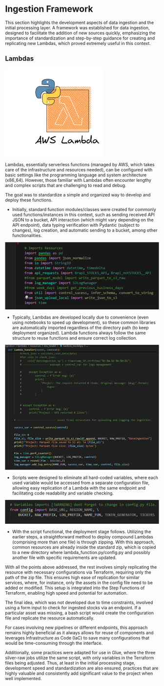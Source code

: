 
# Ingestion Framework

This section highlights the development aspects of data ingestion and the initial processing layer. A framework was established for data ingestion, designed to facilitate the addition of new sources quickly, emphasizing the importance of standardization and step-by-step guidance for creating and replicating new Lambdas, which proved extremely useful in this context.

## Lambdas

![Lambda Setup](../assets/images/lambda.png)

Lambdas, essentially serverless functions (managed by AWS, which takes care of the infrastructure and resources needed), can be configured with basic settings like the programming language and system architecture (x86_64). However, those familiar with Lambdas often encounter lengthy and complex scripts that are challenging to read and debug.

The goal was to standardize a simple and organized way to develop and deploy these functions.

- Initially, standard function modules/classes were created for commonly used functions/instances in this context, such as sending received API JSON to a bucket, API interaction (which might vary depending on the API endpoint), data typing verification with Pydantic (subject to changes), log creation, and automatic sending to a bucket, among other functionalities.

![Lambda Import](../assets/images/lambda_import.png)

- Typically, Lambdas are developed locally due to convenience (even using notebooks to speed up development), so these common libraries are automatically imported regardless of the directory path (to keep deployment organized). Lambda functions always follow the same structure to reuse functions and ensure correct log collection.

![lb2_img](../assets/images/lambda_patern.png)

- Scripts were designed to eliminate all hard-coded variables, where each used variable would be accessed from a separate configuration file, allowing easy replication of a Lambda with the same endpoint and facilitating code readability and variable checking.

![Lambda Hardcoded Variables](../assets/images/lambda_hardecoded.png)

- With the script functional, the deployment stage follows. Utilizing the earlier steps, a straightforward method to deploy compound Lambdas (comprising more than one file) is through zipping. With this approach, common resources are already inside the standard zip, which is copied to a new directory where lambda_function.py/config.py and possibly another file with specific requirements are updated.

With all the points above addressed, the rest involves simply replicating the resource with necessary configurations via Terraform, requiring only the path of the zip file. This ensures high ease of replication for similar services, where, for instance, only the assets in the config file need to be added or modified. This setup is integrated into the Step Functions of Terraform, enabling high speed and potential for automation.

The final idea, which was not developed due to time constraints, involved using a form input to check for ingested stocks via an endpoint. If a particular asset was missing, a bash script would create the configuration file and replicate the resource automatically.

For cases involving new pipelines or different endpoints, this approach remains highly beneficial as it always allows for reuse of components and leverages Infrastructure as Code (IaC) to save many configurations that would be time-consuming through the interface.

Additionally, some practices were adapted for use in Glue, where the three silver-raw jobs utilize the same script, with only variables in the Terraform files being adjusted. Thus, at least in the initial processing stage, development speed and standardization are also ensured, practices that are highly valuable and consistently add significant value to the project when well implemented.
